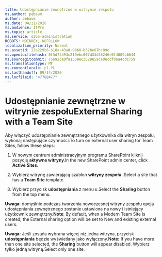 ```yaml
---
title: Udostępnianie zewnętrzne w witrynie zespołu
ms.author: pebaum
author: pebaum
ms.date: 04/21/2020
ms.audience: ITPro
ms.topic: article
ms.service: o365-administration
ROBOTS: NOINDEX, NOFOLLOW
localization_priority: Normal
ms.assetid: 22a229b6-b18a-43a8-9868-b32be87bc09e
ms.openlocfilehash: 0f5d72493c219ebc007d33d48246e0fd009c6644
ms.sourcegitcommit: c6692ce0fa1358ec3529e59ca0ecdfdea4cdc759
ms.translationtype: MT
ms.contentlocale: pl-PL
ms.lasthandoff: 09/14/2020
ms.locfileid: "47708477"
---
```

# <a name="external-sharing-with-a-team-site"></a><span data-ttu-id="14dd0-102">Udostępnianie zewnętrzne w witrynie zespołu</span><span class="sxs-lookup"><span data-stu-id="14dd0-102">External Sharing with a Team Site</span></span>

<span data-ttu-id="14dd0-103">Aby włączyć udostępnianie zewnętrznego użytkownika dla witryn zespołu, wykonaj następujące czynności:</span><span class="sxs-lookup"><span data-stu-id="14dd0-103">To turn on external user sharing for Team Sites, follow these steps:</span></span> 
  
1. <span data-ttu-id="14dd0-104">W nowym centrum administracyjnym programu SharePoint kliknij pozycję **aktywne witryny**.</span><span class="sxs-lookup"><span data-stu-id="14dd0-104">In the new SharePoint admin center, click **Active Sites**.</span></span>
  
2. <span data-ttu-id="14dd0-105">Wybierz witrynę zawierającą szablon **witryny zespołu** .</span><span class="sxs-lookup"><span data-stu-id="14dd0-105">Select a site that has a **Team Site** template.</span></span> 
  
3. <span data-ttu-id="14dd0-106">Wybierz przycisk **udostępniania** z menu u.</span><span class="sxs-lookup"><span data-stu-id="14dd0-106">Select the **Sharing** button from the top menu.</span></span> 
  
 <span data-ttu-id="14dd0-107">**Uwaga**: domyślnie podczas tworzenia nowoczesnej witryny zespołu opcja udostępniania zewnętrznego zostanie ustawiona na nowy i istniejący użytkownik zewnętrzny.</span><span class="sxs-lookup"><span data-stu-id="14dd0-107">**Note**: By default, when a Modern Team Site is created, the External sharing option will be set to New and existing external users.</span></span> 
  
 <span data-ttu-id="14dd0-108">**Uwaga:** Jeśli została wybrana więcej niż jedna witryna, przycisk **udostępniania** będzie wyświetlany jako wyłączony.</span><span class="sxs-lookup"><span data-stu-id="14dd0-108">**Note:** If you have more than one site selected, the **Sharing** button will appear disabled.</span></span> <span data-ttu-id="14dd0-109">Wybierz tylko jedną witrynę.</span><span class="sxs-lookup"><span data-stu-id="14dd0-109">Select only one site.</span></span> 
  

